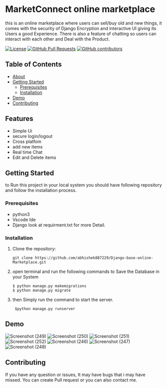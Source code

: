 
# MarketConnect online marketplace

this is an online marketplace where users can sell/buy old and new things, it comes with the security of Django Encryption and interactive UI giving its Users a good Experience. There is also a feature of chatting so users can interact with each other and Deal with the Product.



[![License](https://img.shields.io/badge/license-MIT-blue.svg)](LICENSE)
[![GitHub Pull Requests](https://img.shields.io/github/issues-pr/abhishek887229/Django-base-online-Marketplace)](https://github.com/abhishek887229/Django-base-online-Marketplace/pulls)
[![GitHub contributors](https://img.shields.io/github/contributors/your-username/your-repo)](https://github.com/abhishek887229/Django-base-online-Marketplace/graphs/contributors)


## Table of Contents

- [About](#about)
- [Getting Started](#getting-started)
  - [Prerequisites](#prerequisites)
  - [Installation](#installation)
- [Demo](#demo)
- [Contributing](#contributing)

## Features

- Simple Ui
- secure login/logout
- Cross platfom
- add new items 
- Real time Chat
- Edit and Delete items 


## Getting Started

to Run this project in your local system you should have following repository and follow the installation process.

### Prerequisites
* python3
* Vscode Ide
* Django
look at requirment.txt for more Detail.

### Installation


1. Clone the repository:

   ```shell
   git clone https://github.com/abhishek887229/Django-base-online-Marketplace.git

2. open terminal and run the following commands to Save the Database in your System
   ```shell
   $ python manage.py makemigrations
   $ python manage.py migrate

3. then Simply run the command to start the server.
   ```shell
    $python manage.py runserver
## Demo
![Screenshot (249)](https://github.com/abhishek887229/Django-base-online-Marketplace/assets/125186953/035a3ad7-0686-4329-9e1b-34200f88689f)
![Screenshot (250)](https://github.com/abhishek887229/Django-base-online-Marketplace/assets/125186953/1728ebe4-1185-4199-a0f9-ab14c7359a28)
![Screenshot (251)](https://github.com/abhishek887229/Django-base-online-Marketplace/assets/125186953/b75cec1b-3cb5-42b2-9edf-90183d344c60)
![Screenshot (252)](https://github.com/abhishek887229/Django-base-online-Marketplace/assets/125186953/477a6517-dea7-4297-9fc8-f7ad85389dd3)
![Screenshot (246)](https://github.com/abhishek887229/Django-base-online-Marketplace/assets/125186953/913b4b56-01b0-4445-b598-cdc1b2c26731)
![Screenshot (247)](https://github.com/abhishek887229/Django-base-online-Marketplace/assets/125186953/199e5008-81f0-47bb-92c9-e303d43f6dde)
![Screenshot (248)](https://github.com/abhishek887229/Django-base-online-Marketplace/assets/125186953/3c82f383-f7a0-4879-9bfd-113b77b39a0a)

## Contributing

If you have any question or issues, It may have bugs that i may have missed. You can create Pull request or you can also contact me.

